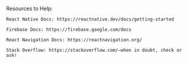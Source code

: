 Resources to Help:

    React Native Docs: https://reactnative.dev/docs/getting-started

    Firebase Docs: https://firebase.google.com/docs

    React Navigation Docs: https://reactnavigation.org/

    Stack Overflow: https://stackoverflow.com/—when in doubt, check or ask!
